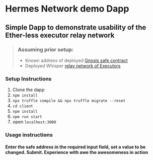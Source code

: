 # Hermes Network demo Dapp

## Simple Dapp to demonstrate usability of the Ether-less executor relay network

> ### Assuming prior setup:
> * Known address of deployed [Gnosis safe contract](https://github.com/hermes-network/safe-contracts)
> * Deployed Whisper [relay network of Executors](https://github.com/hermes-network/the-executor)


### Setup Instructions

1. Clone the dapp
2. `npm install`
3. `npx truffle compile && npx truffle migrate --reset`
4. `cd client`
5. `npm install`
6. `npm run start`
7. open `localhost:3000`

### Usage instructions
#### Enter the safe address in the required input field, set a value to be changed. Submit. Experience with awe the awesomeness in action